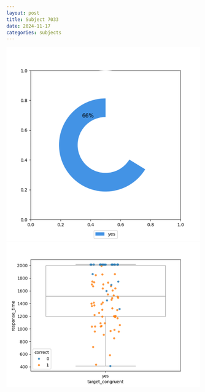 ```yaml
---
layout: post
title: Subject 7033
date: 2024-11-17
categories: subjects
---
```


![](data/7033/run-2/7033_accuracy_target_congruence.png)
![](data/7033/run-2/7033_rt_congruence.png)
